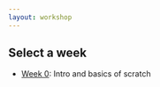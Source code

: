 ```yaml
---
layout: workshop
---
```


## Select a week

- [Week 0](/workshop/week0/): Intro and basics of scratch